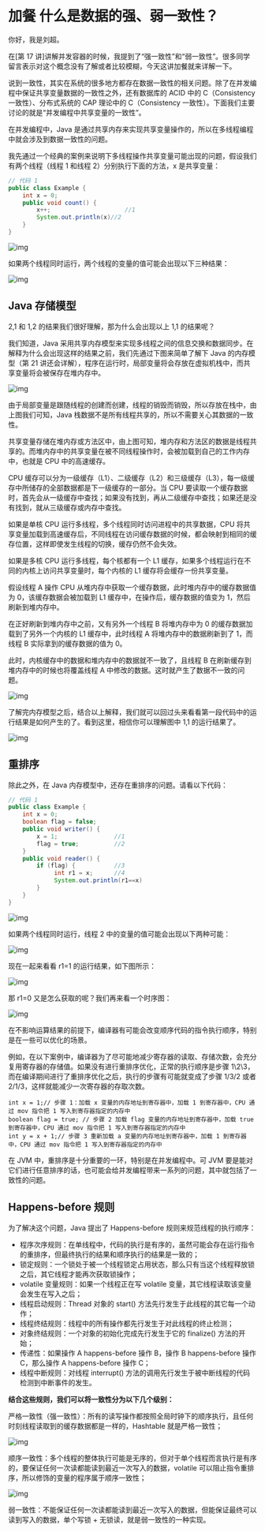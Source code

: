 # 加餐 什么是数据的强、弱一致性？

你好，我是刘超。

在\[第 17 讲\]讲解并发容器的时候，我提到了“强一致性”和“弱一致性”。很多同学留言表示对这个概念没有了解或者比较模糊，今天这讲加餐就来详解一下。

说到一致性，其实在系统的很多地方都存在数据一致性的相关问题。除了在并发编程中保证共享变量数据的一致性之外，还有数据库的 ACID 中的 C（Consistency 一致性）、分布式系统的 CAP 理论中的 C（Consistency 一致性）。下面我们主要讨论的就是“并发编程中共享变量的一致性”。

在并发编程中，Java 是通过共享内存来实现共享变量操作的，所以在多线程编程中就会涉及到数据一致性的问题。

我先通过一个经典的案例来说明下多线程操作共享变量可能出现的问题，假设我们有两个线程（线程 1 和线程 2）分别执行下面的方法，x 是共享变量：

```java
// 代码 1
public class Example {
    int x = 0;
    public void count() {
        x++;                     //1
        System.out.println(x)//2
    }
}
```

![img](assets/e1dfb18f71c76d1468fa94d43f8ca933.jpg)

如果两个线程同时运行，两个线程的变量的值可能会出现以下三种结果：

![img](assets/fb45f0c91af1a063d1f2db28dd21c49b.jpg)

## Java 存储模型

2,1 和 1,2 的结果我们很好理解，那为什么会出现以上 1,1 的结果呢？

我们知道，Java 采用共享内存模型来实现多线程之间的信息交换和数据同步。在解释为什么会出现这样的结果之前，我们先通过下图来简单了解下 Java 的内存模型（第 21 讲还会详解），程序在运行时，局部变量将会存放在虚拟机栈中，而共享变量将会被保存在堆内存中。

![img](assets/dfd02c98d495c4c4ed201ea7fe0e3f8b.jpg)

由于局部变量是跟随线程的创建而创建，线程的销毁而销毁，所以存放在栈中，由上图我们可知，Java 栈数据不是所有线程共享的，所以不需要关心其数据的一致性。

共享变量存储在堆内存或方法区中，由上图可知，堆内存和方法区的数据是线程共享的。而堆内存中的共享变量在被不同线程操作时，会被加载到自己的工作内存中，也就是 CPU 中的高速缓存。

CPU 缓存可以分为一级缓存（L1）、二级缓存（L2）和三级缓存（L3），每一级缓存中所储存的全部数据都是下一级缓存的一部分。当 CPU 要读取一个缓存数据时，首先会从一级缓存中查找；如果没有找到，再从二级缓存中查找；如果还是没有找到，就从三级缓存或内存中查找。

如果是单核 CPU 运行多线程，多个线程同时访问进程中的共享数据，CPU 将共享变量加载到高速缓存后，不同线程在访问缓存数据的时候，都会映射到相同的缓存位置，这样即使发生线程的切换，缓存仍然不会失效。

如果是多核 CPU 运行多线程，每个核都有一个 L1 缓存，如果多个线程运行在不同的内核上访问共享变量时，每个内核的 L1 缓存将会缓存一份共享变量。

假设线程 A 操作 CPU 从堆内存中获取一个缓存数据，此时堆内存中的缓存数据值为 0，该缓存数据会被加载到 L1 缓存中，在操作后，缓存数据的值变为 1，然后刷新到堆内存中。

在正好刷新到堆内存中之前，又有另外一个线程 B 将堆内存中为 0 的缓存数据加载到了另外一个内核的 L1 缓存中，此时线程 A 将堆内存中的数据刷新到了 1，而线程 B 实际拿到的缓存数据的值为 0。

此时，内核缓存中的数据和堆内存中的数据就不一致了，且线程 B 在刷新缓存到堆内存中的时候也将覆盖线程 A 中修改的数据。这时就产生了数据不一致的问题。

![img](assets/3835ed3c7df4f859cc77de5d829dab05.jpg)

了解完内存模型之后，结合以上解释，我们就可以回过头来看看第一段代码中的运行结果是如何产生的了。看到这里，相信你可以理解图中 1,1 的运行结果了。

![img](assets/dcaf4e9441871ca17f9b263cbd2b082e.jpg)

## 重排序

除此之外，在 Java 内存模型中，还存在重排序的问题。请看以下代码：

```java
// 代码 1
public class Example {
    int x = 0;
    boolean flag = false;
    public void writer() {
        x = 1;                //1
        flag = true;          //2
    }
    public void reader() {
        if (flag) {           //3
             int r1 = x;      //4
             System.out.println(r1==x)
        }
    }
}
```

![img](assets/ae1dc00bfc5e3a751cc427841d14c9a8.jpg)

如果两个线程同时运行，线程 2 中的变量的值可能会出现以下两种可能：

![img](assets/ca6a5d4bb77ff67b1d30fcaac37c25d6.jpg)

现在一起来看看 r1=1 的运行结果，如下图所示：

![img](assets/0c1e6c9a2951b1ba87b32be15708f633.jpg)

那 r1=0 又是怎么获取的呢？我们再来看一个时序图：

![img](assets/880cbe050a2f65b1d9b457588f64f117.jpg)

在不影响运算结果的前提下，编译器有可能会改变顺序代码的指令执行顺序，特别是在一些可以优化的场景。

例如，在以下案例中，编译器为了尽可能地减少寄存器的读取、存储次数，会充分复用寄存器的存储值。如果没有进行重排序优化，正常的执行顺序是步骤 1\\2\\3，而在编译期间进行了重排序优化之后，执行的步骤有可能就变成了步骤 1/3/2 或者 2/1/3，这样就能减少一次寄存器的存取次数。

```plaintext
int x = 1;// 步骤 1：加载 x 变量的内存地址到寄存器中，加载 1 到寄存器中，CPU 通过 mov 指令把 1 写入到寄存器指定的内存中
boolean flag = true; // 步骤 2 加载 flag 变量的内存地址到寄存器中，加载 true 到寄存器中，CPU 通过 mov 指令把 1 写入到寄存器指定的内存中
int y = x + 1;// 步骤 3 重新加载 a 变量的内存地址到寄存器中，加载 1 到寄存器中，CPU 通过 mov 指令把 1 写入到寄存器指定的内存中
```

在 JVM 中，重排序是十分重要的一环，特别是在并发编程中。可 JVM 要是能对它们进行任意排序的话，也可能会给并发编程带来一系列的问题，其中就包括了一致性的问题。

## Happens-before 规则

为了解决这个问题，Java 提出了 Happens-before 规则来规范线程的执行顺序：

- 程序次序规则：在单线程中，代码的执行是有序的，虽然可能会存在运行指令的重排序，但最终执行的结果和顺序执行的结果是一致的；
- 锁定规则：一个锁处于被一个线程锁定占用状态，那么只有当这个线程释放锁之后，其它线程才能再次获取锁操作；
- volatile 变量规则：如果一个线程正在写 volatile 变量，其它线程读取该变量会发生在写入之后；
- 线程启动规则：Thread 对象的 start() 方法先行发生于此线程的其它每一个动作；
- 线程终结规则：线程中的所有操作都先行发生于对此线程的终止检测；
- 对象终结规则：一个对象的初始化完成先行发生于它的 finalize() 方法的开始；
- 传递性：如果操作 A happens-before 操作 B，操作 B happens-before 操作 C，那么操作 A happens-before 操作 C；
- 线程中断规则：对线程 interrupt() 方法的调用先行发生于被中断线程的代码检测到中断事件的发生。

**结合这些规则，我们可以将一致性分为以下几个级别：**

严格一致性（强一致性）：所有的读写操作都按照全局时钟下的顺序执行，且任何时刻线程读取到的缓存数据都是一样的，Hashtable 就是严格一致性；

![img](assets/650c9490bad5962cfcdd4bedf3e41f6b.jpg)

顺序一致性：多个线程的整体执行可能是无序的，但对于单个线程而言执行是有序的，要保证任何一次读都能读到最近一次写入的数据，volatile 可以阻止指令重排序，所以修饰的变量的程序属于顺序一致性；

![img](assets/6d70a02e0a4fb51259bd6ffcac0f75c6.jpg)

弱一致性：不能保证任何一次读都能读到最近一次写入的数据，但能保证最终可以读到写入的数据，单个写锁 + 无锁读，就是弱一致性的一种实现。
